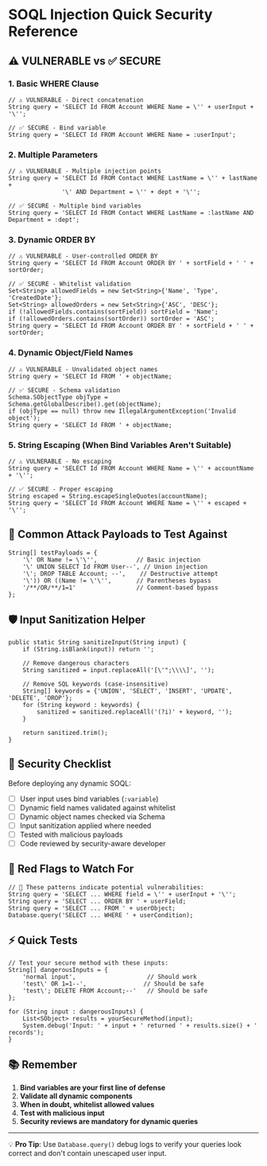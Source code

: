 # SOQL Injection Quick Security Reference

## ⚠️ VULNERABLE vs ✅ SECURE

### 1. Basic WHERE Clause

```apex
// ⚠️ VULNERABLE - Direct concatenation
String query = 'SELECT Id FROM Account WHERE Name = \'' + userInput + '\'';

// ✅ SECURE - Bind variable
String query = 'SELECT Id FROM Account WHERE Name = :userInput';
```

### 2. Multiple Parameters

```apex
// ⚠️ VULNERABLE - Multiple injection points
String query = 'SELECT Id FROM Contact WHERE LastName = \'' + lastName + 
               '\' AND Department = \'' + dept + '\'';

// ✅ SECURE - Multiple bind variables
String query = 'SELECT Id FROM Contact WHERE LastName = :lastName AND Department = :dept';
```

### 3. Dynamic ORDER BY

```apex
// ⚠️ VULNERABLE - User-controlled ORDER BY
String query = 'SELECT Id FROM Account ORDER BY ' + sortField + ' ' + sortOrder;

// ✅ SECURE - Whitelist validation
Set<String> allowedFields = new Set<String>{'Name', 'Type', 'CreatedDate'};
Set<String> allowedOrders = new Set<String>{'ASC', 'DESC'};
if (!allowedFields.contains(sortField)) sortField = 'Name';
if (!allowedOrders.contains(sortOrder)) sortOrder = 'ASC';
String query = 'SELECT Id FROM Account ORDER BY ' + sortField + ' ' + sortOrder;
```

### 4. Dynamic Object/Field Names

```apex
// ⚠️ VULNERABLE - Unvalidated object names
String query = 'SELECT Id FROM ' + objectName;

// ✅ SECURE - Schema validation
Schema.SObjectType objType = Schema.getGlobalDescribe().get(objectName);
if (objType == null) throw new IllegalArgumentException('Invalid object');
String query = 'SELECT Id FROM ' + objectName;
```

### 5. String Escaping (When Bind Variables Aren't Suitable)

```apex
// ⚠️ VULNERABLE - No escaping
String query = 'SELECT Id FROM Account WHERE Name = \'' + accountName + '\'';

// ✅ SECURE - Proper escaping
String escaped = String.escapeSingleQuotes(accountName);
String query = 'SELECT Id FROM Account WHERE Name = \'' + escaped + '\'';
```

## 🔧 Common Attack Payloads to Test Against

```apex
String[] testPayloads = {
    '\' OR Name != \'\'',           // Basic injection
    '\' UNION SELECT Id FROM User--', // Union injection
    '\'; DROP TABLE Account; --',    // Destructive attempt
    '\')) OR ((Name != \'\'',       // Parentheses bypass
    '/**/OR/**/1=1'                 // Comment-based bypass
};
```

## 🛡️ Input Sanitization Helper

```apex
public static String sanitizeInput(String input) {
    if (String.isBlank(input)) return '';
    
    // Remove dangerous characters
    String sanitized = input.replaceAll('[\'";\\\\]', '');
    
    // Remove SQL keywords (case-insensitive)
    String[] keywords = {'UNION', 'SELECT', 'INSERT', 'UPDATE', 'DELETE', 'DROP'};
    for (String keyword : keywords) {
        sanitized = sanitized.replaceAll('(?i)' + keyword, '');
    }
    
    return sanitized.trim();
}
```

## 📝 Security Checklist

Before deploying any dynamic SOQL:

- [ ] User input uses bind variables (`:variable`)
- [ ] Dynamic field names validated against whitelist
- [ ] Dynamic object names checked via Schema
- [ ] Input sanitization applied where needed
- [ ] Tested with malicious payloads
- [ ] Code reviewed by security-aware developer

## 🚨 Red Flags to Watch For

```apex
// 🚨 These patterns indicate potential vulnerabilities:
String query = 'SELECT ... WHERE field = \'' + userInput + '\'';
String query = 'SELECT ... ORDER BY ' + userField;
String query = 'SELECT ... FROM ' + userObject;
Database.query('SELECT ... WHERE ' + userCondition);
```

## ⚡ Quick Tests

```apex
// Test your secure method with these inputs:
String[] dangerousInputs = {
    'normal input',                    // Should work
    'test\' OR 1=1--',                // Should be safe
    'test\'; DELETE FROM Account;--'   // Should be safe
};

for (String input : dangerousInputs) {
    List<SObject> results = yourSecureMethod(input);
    System.debug('Input: ' + input + ' returned ' + results.size() + ' records');
}
```

## 📚 Remember

1. **Bind variables are your first line of defense**
2. **Validate all dynamic components**
3. **When in doubt, whitelist allowed values**
4. **Test with malicious input**
5. **Security reviews are mandatory for dynamic queries**

---

💡 **Pro Tip**: Use `Database.query()` debug logs to verify your queries look correct and don't contain unescaped user input.